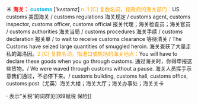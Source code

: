 ☀ <font color="red">**海关：**</font>
<font color="sky blue">**customs**</font> ['kʌstəmz] 
<font color="orange">n. 1 [C] 复数名词，指政府的海关部门：</font>US customs 美国海关 / customs regulations 海关规定 / customs agent, customs inspector, customs officer, customs official 报关代理；海关检查员；海关官员 / customs authorities 海关当局 / customs procedures 海关手续 / customs declaration 报关单 / to wait to receive customs clearance 等待清关 / The Customs have seized large quantities of smuggled heroin. 海关查获了大量走私的海洛因。<font color="orange">2 [C] 复数名词，指港口或机场的海关地点：</font>You will have to declare these goods when you go through customs. 通过海关时，你得申报这些货物。/ We were waved through customs without a pause. 海关人员挥手示意我们通过，不必停下来。/ customs building, customs hall, customs office, customs post（尤英）海关大楼；海关大厅；海关办事处；海关关卡

· 表示“关税”的词群见[[69赋税 保险]]
